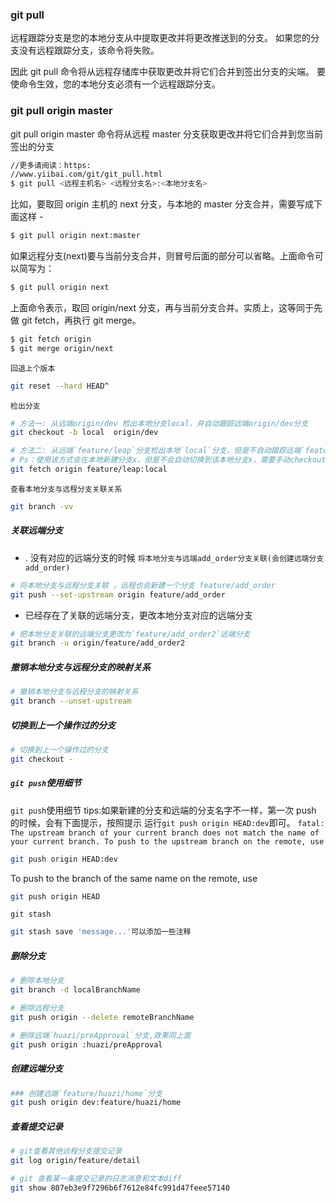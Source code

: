 ### git pull

远程跟踪分支是您的本地分支从中提取更改并将更改推送到的分支。 如果您的分支没有远程跟踪分支，该命令将失败。

因此 git pull 命令将从远程存储库中获取更改并将它们合并到签出分支的尖端。 要使命令生效，您的本地分支必须有一个远程跟踪分支。

### git pull origin master

git pull origin master 命令将从远程 master 分支获取更改并将它们合并到您当前签出的分支

```bash
//更多请阅读：https:
//www.yiibai.com/git/git_pull.html
$ git pull <远程主机名> <远程分支名>:<本地分支名>

```

比如，要取回 origin 主机的 next 分支，与本地的 master 分支合并，需要写成下面这样 -

```bash
$ git pull origin next:master
```

如果远程分支(next)要与当前分支合并，则冒号后面的部分可以省略。上面命令可以简写为：

```bash
$ git pull origin next
```

上面命令表示，取回 origin/next 分支，再与当前分支合并。实质上，这等同于先做 git fetch，再执行 git merge。

```bash
$ git fetch origin
$ git merge origin/next
```

`回退上个版本`

```bash
git reset --hard HEAD^
```

`检出分支`

```bash
# 方法一: 从远端origin/dev 检出本地分支local，并自动跟踪远端origin/dev分支
git checkout -b local  origin/dev

# 方法二: 从远端`feature/leap`分支检出本地`local`分支，但是不自动跟踪远端`feature/leap`分支
# Ps：使用该方式会在本地新建分支x，但是不会自动切换到该本地分支x，需要手动checkout；采用此种方法建立的本地分支不会和远程分支建立映射关系
git fetch origin feature/leap:local

```

`查看本地分支与远程分支关联关系`

```bash
git branch -vv
```

##### 关联远端分支

- . 没有对应的远端分支的时候
  `将本地分支与远端add_order分支关联(会创建远端分支add_order)`

```bash
# 将本地分支与远程分支关联 ，远程也会新建一个分支 feature/add_order
git push --set-upstream origin feature/add_order
```

- 已经存在了关联的远端分支，更改本地分支对应的远端分支

```bash
# 把本地分支关联的远端分支更改为`feature/add_order2`远端分支
git branch -u origin/feature/add_order2
```

##### 撤销本地分支与远程分支的映射关系

```bash
# 撤销本地分支与远程分支的映射关系
git branch --unset-upstream
```

##### 切换到上一个操作过的分支

```bash
# 切换到上一个操作过的分支
git checkout -
```

##### `git push`使用细节

`git push`使用细节
tips:如果新建的分支和远端的分支名字不一样，第一次 push 的时候，会有下面提示，按照提示
运行`git push origin HEAD:dev`即可。
`fatal: The upstream branch of your current branch does not match
the name of your current branch. To push to the upstream branch
on the remote, use`

```bash
git push origin HEAD:dev
```

To push to the branch of the same name on the remote, use

```bash
git push origin HEAD
```

`git stash`

```bash
git stash save 'message...'可以添加一些注释
```

##### 删除分支

```bash
# 删除本地分支
git branch -d localBranchName

# 删除远程分支
git push origin --delete remoteBranchName

# 删除远端`huazi/preApproval`分支,效果同上面
git push origin :huazi/preApproval
```

##### 创建远端分支

```bash
### 创建远端`feature/huazi/home`分支
git push origin dev:feature/huazi/home

```

##### 查看提交记录

```bash
# git查看其他远程分支提交记录
git log origin/feature/detail

# git 查看某一条提交记录的日志消息和文本diff
git show 807eb3e9f7296b6f7612e84fc991d47feee57140
```
